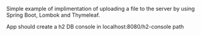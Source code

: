 Simple example of implimentation of uploading a file to the server by using Spring Boot, Lombok and Thymeleaf.

App should create a h2 DB console in localhost:8080/h2-console path
